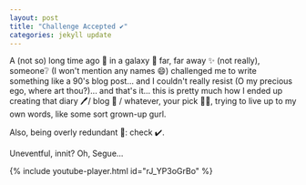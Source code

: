 ```yaml
---
layout: post
title: "Challenge Accepted ✔️"
categories: jekyll update
---
```


A (not so) long time ago 📅 in a galaxy 🌌 far, far away ✨ (not really), someone❔ (I won't mention any names 😄) challenged me to write something like a 90's blog post... and I couldn't really resist (O my precious ego, where art thou?)... and that's it... this is pretty much how I ended up creating that diary 🖊️/ blog 📔 / whatever, your pick 🤷‍♀️, trying to live up to my own words, like some sort grown-up gurl.

Also, being overly redundant 💬: check ✔️.

Uneventful, innit? Oh, Segue...

{% include youtube-player.html id="rJ_YP3oGrBo" %}
